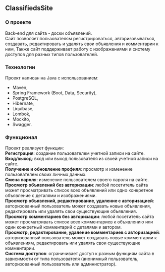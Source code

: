 ## ClassifiedsSite
### О проекте
Back-end для сайта - доски объявлений.<br>
Сайт позволяет пользователям регистрироваться, авторизовываться, создавать, редактировать и удалять свои объявления и комментарии к ним, 
Также сайт поддерживает работу с изображениями и систему доступов для разных типов пользователей.

### Технологии
Проект написан на Java с использованием:
* Maven,
* Spring Framework (Boot, Data, Security),
* PostgreSQL,
* Hibernate,
* Liquibase,
* Lombok,
* Mockito,
* Swagger.

### Функционал
Проект реализует функции:<br>
**Регистрация**: создание пользователем учетной записи на сайте.<br>
**Вход/выход**: вход или выход пользователя из своей учетной записи на сайте.<br>
**Получение и обновление профиля**: просмотр и изменение пользователем своих личных данных.<br>
**Смена пароля**: изменение пользователем своего пароля на сайте.<br>
**Просмотр объявлений без авторизации**: любой посетитель сайта  может просматривать список всех объявлений или одно конкретное объявление с деталями и изображениями.<br>
**Просмотр объявлений, редактирование, удаление с авторизацией**: авторизованный пользователь может создавать новые объявления, редактировать или удалять свои существующие объявления.<br>
**Просмотр комментариев без авторизации**: любой посетитель сайта  может просматривать список всех комментариев к объявлению или один конкретный комментарий с деталями и автором.<br>
**Просмотр, редактирование, удаление комментариев с авторизацией**: авторизованный пользователь может создавать новые комментарии к объявлениям, редактировать или удалять свои существующие комментарии.<br>
**Система доступов**:  ограничивает доступ к разным функциям сайта в зависимости от типа пользователя (анонимный пользователь, авторизованный пользователь или администратор).<br>
